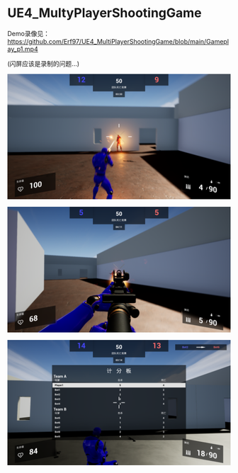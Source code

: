 # UE4_MultyPlayerShootingGame

Demo录像见：
https://github.com/Erf97/UE4_MultiPlayerShootingGame/blob/main/Gameplay_p1.mp4

(闪屏应该是录制的问题...)

![image](https://github.com/Erf97/UE4_MultiPlayerShootingGame/blob/main/Screenshots/s3.png)

![image](https://github.com/Erf97/UE4_MultiPlayerShootingGame/blob/main/Screenshots/s2.png)

![image](https://github.com/Erf97/UE4_MultiPlayerShootingGame/blob/main/Screenshots/s1.png)
